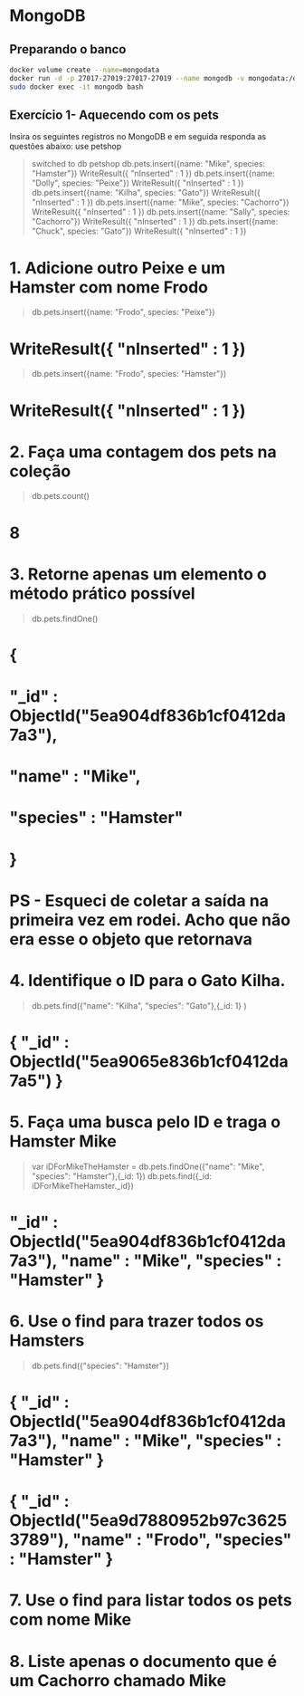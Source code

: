 
# MongoDB

## Preparando o banco

```bash
docker volume create --name=mongodata 
docker run -d -p 27017-27019:27017-27019 --name mongodb -v mongodata:/data/db mongo
sudo docker exec -it mongodb bash
```

## Exercício 1- Aquecendo com os pets

Insira os seguintes registros no MongoDB e em seguida responda as questões abaixo:
    use petshop
> switched to db petshop
    db.pets.insert({name: "Mike", species: "Hamster"})
> WriteResult({ "nInserted" : 1 })
    db.pets.insert({name: "Dolly", species: "Peixe"})
> WriteResult({ "nInserted" : 1 })
    db.pets.insert({name: "Kilha", species: "Gato"})
> WriteResult({ "nInserted" : 1 })
    db.pets.insert({name: "Mike", species: "Cachorro"})
> WriteResult({ "nInserted" : 1 })
    db.pets.insert({name: "Sally", species: "Cachorro"})
> WriteResult({ "nInserted" : 1 })
    db.pets.insert({name: "Chuck", species: "Gato"})
> WriteResult({ "nInserted" : 1 })


# 1. Adicione outro Peixe e um Hamster com nome Frodo
> db.pets.insert({name: "Frodo", species: "Peixe"})
# WriteResult({ "nInserted" : 1 })
> db.pets.insert({name: "Frodo", species: "Hamster"})
# WriteResult({ "nInserted" : 1 })

# 2. Faça uma contagem dos pets na coleção
> db.pets.count()
# 8 

# 3. Retorne apenas um elemento o método prático possível
> db.pets.findOne()
#  {
#        "_id" : ObjectId("5ea904df836b1cf0412da7a3"),
#        "name" : "Mike",
#        "species" : "Hamster"
# }
# PS - Esqueci de coletar a saída na primeira vez em rodei. Acho que não era esse o objeto que retornava

# 4. Identifique o ID para o Gato Kilha.
> db.pets.find({"name": "Kilha", "species": "Gato"},{_id: 1} )
# { "_id" : ObjectId("5ea9065e836b1cf0412da7a5") }

# 5. Faça uma busca pelo ID e traga o Hamster Mike
> var iDForMikeTheHamster = db.pets.findOne({"name": "Mike", "species": "Hamster"},{_id: 1})
> db.pets.find({_id: iDForMikeTheHamster._id})
# "_id" : ObjectId("5ea904df836b1cf0412da7a3"), "name" : "Mike", "species" : "Hamster" }

# 6. Use o find para trazer todos os Hamsters
> db.pets.find({"species": "Hamster"})
# { "_id" : ObjectId("5ea904df836b1cf0412da7a3"), "name" : "Mike", "species" : "Hamster" }
# { "_id" : ObjectId("5ea9d7880952b97c36253789"), "name" : "Frodo", "species" : "Hamster" }

# 7. Use o find para listar todos os pets com nome Mike

# 8. Liste apenas o documento que é um Cachorro chamado Mike
